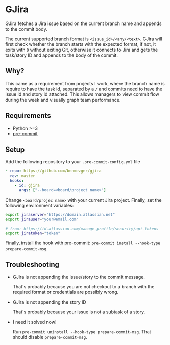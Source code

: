 # GJira

GJira fetches a Jira issue based on the current branch name and appends to the
commit body.

The current supported branch format is `<issue_id>/<any/<text>`. GJira will
first check whether the branch starts with the expected format, if not, it
exits with `0` without exiting Git, otherwise it connects to Jira and gets the
task/story ID and appends to the body of the commit.

## Why?

This came as a requirement from projects I work, where the branch name is
require to have the task id, separated by a `/` and commits need to have the
issue id and story id attached. This allows managers to view commit flow during
the week and visually graph team performance.

## Requirements

- Python >=3
- [pre-commit](https://pre-commit.com/)

## Setup

Add the following repository to your `.pre-commit-config.yml` file

```yaml
- repo: https://github.com/benmezger/gjira
  rev: master
  hooks:
    - id: gjira
      args: ["--board=<board/project name>"]
```

Change `<board/projec name>` with your current Jira project. Finally, set the
following environment variables:

```sh
export jiraserver="https://domain.atlassian.net"
export jirauser="your@email.com"

# from: https://id.atlassian.com/manage-profile/security/api-tokens
export jiratoken="token"
```

Finally, install the hook with pre-commit: `pre-commit install --hook-type prepare-commit-msg`.

## Troubleshooting

- GJira is not appending the issue/story to the commit message.

  That's probably because you are not checkout to a branch with the required
  format or credentials are possibly wrong.

- GJira is not appending the story ID

  That's probably because your issue is not a subtask of a story.

- I need it solved now!

  Run `pre-commit uninstall --hook-type prepare-commit-msg`. That should disable
  `prepare-commit-msg`.
